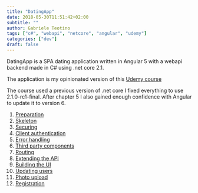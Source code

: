 ```yaml
---
title: "DatingApp"
date: 2018-05-30T11:51:42+02:00
subtitle: ""
author: Gabriele Teotino
tags: ["c#", "webapi", "netcore", "angular", "udemy"]
categories: ["dev"]
draft: false
---
```


DatingApp is a SPA dating application written in Angular 5 with a webapi backend made in C# using .net core 2.1.

The application is my opinionated version of this [Udemy course](https://www.udemy.com/build-an-app-with-aspnet-core-and-angular-from-scratch/)

The course used a previous version of .net core I fixed everything to use 2.1.0-rc1-final. After chapter 5 I also gained enough confidence with Angular to update it to version 6.

1. [Preparation](1-preparation)
2. [Skeleton](2-skeleton)
3. [Securing](3-securing)
4. [Client authentication](4-client-authentication)
5. [Error handling](5-error-handling)
6. [Third party components](6-third-party-components)
7. [Routing](7-routing)
8. [Extending the API](8-extending-the-api)
9. [Building the UI](9-building-the-ui)
10. [Updating users](10-updating-users)
11. [Photo upload](11-photo-upload)
12. [Registration](12-registration)
